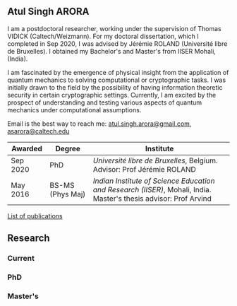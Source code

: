 ## Atul Singh ARORA

I am a postdoctoral researcher, working under the supervision of Thomas VIDICK (Caltech/Weizmann). For my doctoral dissertation, which I completed in Sep 2020, I was advised by Jérémie ROLAND (Université libre de Bruxelles). I obtained my Bachelor's and Master's from IISER Mohali, (India). 

I am fascinated by the emergence of physical insight from the application of quantum mechanics to solving computational or cryptographic tasks. I was initially drawn to the field by the possibility of having information theoretic security in certain cryptographic settings. Currently, I am excited by the prospect of understanding and testing various aspects of quantum mechanics under computational assumptions.

Email is the best way to reach me: atul.singh.arora@gmail.com, asarora@caltech.edu

|Awarded |Degree | Institute |
|-|-|-|
| Sep 2020 | PhD | *Université libre de Bruxelles*, Belgium. Advisor: Prof Jérémie ROLAND |
| May 2016 | BS-MS (Phys Maj) | *Indian Institute of Science Education and Research (IISER)*, Mohali, India. Master's thesis advisor: Prof Arvind | 




[List of publications](https://arxiv.org/search/quant-ph?searchtype=author&query=Arora%2C+A+S)

## Research

### Current
### PhD
### Master's
